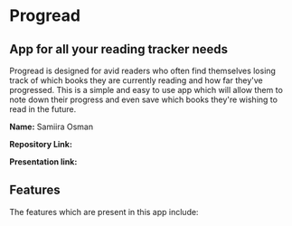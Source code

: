 # Progread
## App for all your reading tracker needs
Progread is designed for avid readers who often find themselves losing track of which books they are currently reading and how far they've progressed. This is a simple and easy to use app which will allow them to note down their progress and even save which books they're wishing to read in the future. 

**Name:** Samiira Osman

**Repository Link:**

**Presentation link:**

## Features

The features which are present in this app include: 

### 

